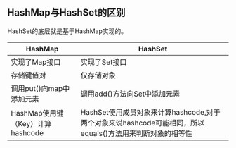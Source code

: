 ## HashMap与HashSet的区别
HashSet的底层就是基于HashMap实现的。

HashMap|HashSet
----|----
实现了Map接口|实现了Set接口
存储键值对|仅存储对象
调用put()向map中添加元素|调用add()方法向Set中添加元素
HashMap使用键（Key）计算hashcode|HashSet使用成员对象来计算hashcode,对于两个对象来说hashcode可能相同，所以equals()方法用来判断对象的相等性
